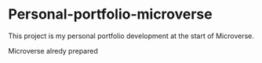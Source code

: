 # Personal-portfolio-microverse
This project is my personal portfolio development at the start of Microverse.

Microverse alredy prepared 
